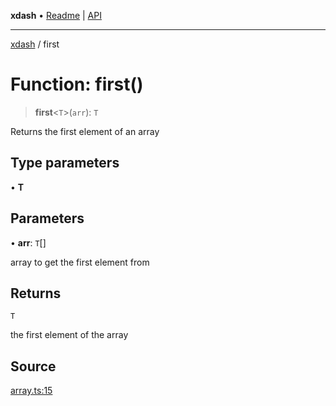 **xdash** • [Readme](../README.md) \| [API](../globals.md)

***

[xdash](../README.md) / first

# Function: first()

> **first**\<`T`\>(`arr`): `T`

Returns the first element of an array

## Type parameters

• **T**

## Parameters

• **arr**: `T`[]

array to get the first element from

## Returns

`T`

the first element of the array

## Source

[array.ts:15](https://github.com/shtse8/xdash/blob/55c7e43/src/array.ts#L15)

